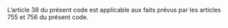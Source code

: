 L’article 38 du présent code est applicable aux faits prévus par les articles 755 et 756 du présent code.
